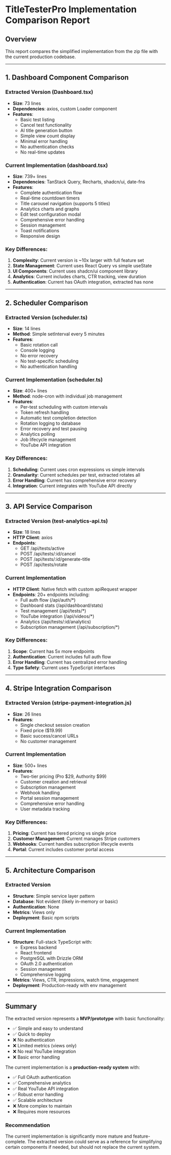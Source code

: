 # TitleTesterPro Implementation Comparison Report

## Overview
This report compares the simplified implementation from the zip file with the current production codebase.

---

## 1. Dashboard Component Comparison

### Extracted Version (Dashboard.tsx)
- **Size**: 73 lines
- **Dependencies**: axios, custom Loader component
- **Features**:
  - Basic test listing
  - Cancel test functionality
  - AI title generation button
  - Simple view count display
  - Minimal error handling
  - No authentication checks
  - No real-time updates

### Current Implementation (dashboard.tsx)
- **Size**: 739+ lines
- **Dependencies**: TanStack Query, Recharts, shadcn/ui, date-fns
- **Features**:
  - Complete authentication flow
  - Real-time countdown timers
  - Title carousel navigation (supports 5 titles)
  - Analytics charts and graphs
  - Edit test configuration modal
  - Comprehensive error handling
  - Session management
  - Toast notifications
  - Responsive design

### Key Differences:
1. **Complexity**: Current version is ~10x larger with full feature set
2. **State Management**: Current uses React Query vs simple useState
3. **UI Components**: Current uses shadcn/ui component library
4. **Analytics**: Current includes charts, CTR tracking, view duration
5. **Authentication**: Current has OAuth integration, extracted has none

---

## 2. Scheduler Comparison

### Extracted Version (scheduler.ts)
- **Size**: 14 lines
- **Method**: Simple setInterval every 5 minutes
- **Features**:
  - Basic rotation call
  - Console logging
  - No error recovery
  - No test-specific scheduling
  - No authentication handling

### Current Implementation (scheduler.ts)
- **Size**: 400+ lines
- **Method**: node-cron with individual job management
- **Features**:
  - Per-test scheduling with custom intervals
  - Token refresh handling
  - Automatic test completion detection
  - Rotation logging to database
  - Error recovery and test pausing
  - Analytics polling
  - Job lifecycle management
  - YouTube API integration

### Key Differences:
1. **Scheduling**: Current uses cron expressions vs simple intervals
2. **Granularity**: Current schedules per test, extracted rotates all
3. **Error Handling**: Current has comprehensive error recovery
4. **Integration**: Current integrates with YouTube API directly

---

## 3. API Service Comparison

### Extracted Version (test-analytics-api.ts)
- **Size**: 18 lines
- **HTTP Client**: axios
- **Endpoints**:
  - GET /api/tests/active
  - POST /api/tests/:id/cancel
  - POST /api/tests/:id/generate-title
  - POST /api/tests/rotate

### Current Implementation
- **HTTP Client**: Native fetch with custom apiRequest wrapper
- **Endpoints**: 20+ endpoints including:
  - Full auth flow (/api/auth/*)
  - Dashboard stats (/api/dashboard/stats)
  - Test management (/api/tests/*)
  - YouTube integration (/api/videos/*)
  - Analytics (/api/tests/:id/analytics)
  - Subscription management (/api/subscription/*)

### Key Differences:
1. **Scope**: Current has 5x more endpoints
2. **Authentication**: Current includes full auth flow
3. **Error Handling**: Current has centralized error handling
4. **Type Safety**: Current uses TypeScript interfaces

---

## 4. Stripe Integration Comparison

### Extracted Version (stripe-payment-integration.js)
- **Size**: 26 lines
- **Features**:
  - Single checkout session creation
  - Fixed price ($19.99)
  - Basic success/cancel URLs
  - No customer management

### Current Implementation
- **Size**: 500+ lines
- **Features**:
  - Two-tier pricing (Pro $29, Authority $99)
  - Customer creation and retrieval
  - Subscription management
  - Webhook handling
  - Portal session management
  - Comprehensive error handling
  - User metadata tracking

### Key Differences:
1. **Pricing**: Current has tiered pricing vs single price
2. **Customer Management**: Current manages Stripe customers
3. **Webhooks**: Current handles subscription lifecycle events
4. **Portal**: Current includes customer portal access

---

## 5. Architecture Comparison

### Extracted Version
- **Structure**: Simple service layer pattern
- **Database**: Not evident (likely in-memory or basic)
- **Authentication**: None
- **Metrics**: Views only
- **Deployment**: Basic npm scripts

### Current Implementation
- **Structure**: Full-stack TypeScript with:
  - Express backend
  - React frontend
  - PostgreSQL with Drizzle ORM
  - OAuth 2.0 authentication
  - Session management
  - Comprehensive logging
- **Metrics**: Views, CTR, impressions, watch time, engagement
- **Deployment**: Production-ready with env management

---

## Summary

The extracted version represents a **MVP/prototype** with basic functionality:
- ✅ Simple and easy to understand
- ✅ Quick to deploy
- ❌ No authentication
- ❌ Limited metrics (views only)
- ❌ No real YouTube integration
- ❌ Basic error handling

The current implementation is a **production-ready system** with:
- ✅ Full OAuth authentication
- ✅ Comprehensive analytics
- ✅ Real YouTube API integration
- ✅ Robust error handling
- ✅ Scalable architecture
- ❌ More complex to maintain
- ❌ Requires more resources

### Recommendation
The current implementation is significantly more mature and feature-complete. The extracted version could serve as a reference for simplifying certain components if needed, but should not replace the current system.